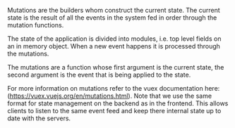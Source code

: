 Mutations are the builders whom construct the current state. The current state is the result of all the events in the system fed in order through the mutation functions.

The state of the application is divided into modules, i.e. top level fields on an in memory object. When a new event happens it is processed through the mutations.

The mutations are a function whose first argument is the current state, the second argument is the event that is being applied to the state.

For more information on mutations refer to the vuex documentation here: (https://vuex.vuejs.org/en/mutations.html). Note that we use the same format for state management on the backend as in the frontend. This allows clients to listen to the same event feed and keep there internal state up to date with the servers.
